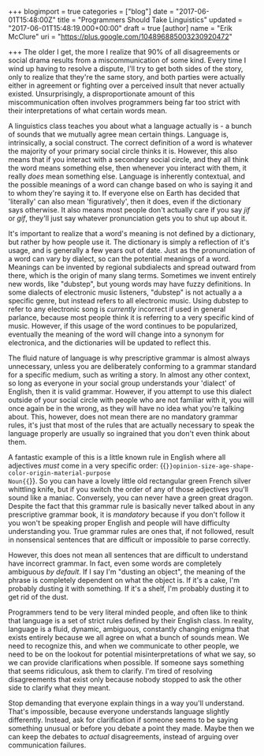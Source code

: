 +++
blogimport = true
categories = ["blog"]
date = "2017-06-01T15:48:00Z"
title = "Programmers Should Take Linguistics"
updated = "2017-06-01T15:48:19.000+00:00"
draft = true
[author]
name = "Erik McClure"
uri = "https://plus.google.com/104896885003230920472"

+++
The older I get, the more I realize that 90% of all disagreements or social drama results from a miscommunication of some kind. Every time I wind up having to resolve a dispute, I'll try to get both sides of the story, only to realize that they're the same story, and both parties were actually either in agreement or fighting over a perceived insult that never actually existed. Unsurprisingly, a disproportionate amount of this miscommunication often involves programmers being far too strict with their interpretations of what certain words mean.

A linguistics class teaches you about what a language actually is - a bunch of sounds that we mutually agree mean certain things. Language is, intrinsically, a social construct. The correct definition of a word is whatever the majority of your primary social circle thinks it is. However, this also means that if you interact with a secondary social circle, and they all think the word means something else, then whenever you interact with them, it really *does* mean something else. Language is inherently contextual, and the possible meanings of a word can change based on who is saying it and to whom they're saying it to. If everyone else on Earth has decided that 'literally' can also mean 'figuratively', then it does, even if the dictionary says otherwise. It also means most people don't actually care if you say *jif* or *gif*, they'll just say whatever pronunciation gets you to shut up about it.

It's important to realize that a word's meaning is not defined by a dictionary, but rather by how people use it. The dictionary is simply a reflection of it's usage, and is generally a few years out of date. Just as the pronunciation of a word can vary by dialect, so can the potential meanings of a word. Meanings can be invented by regional subdialects and spread outward from there, which is the origin of many slang terms. Sometimes we invent entirely new words, like "dubstep", but young words may have fuzzy definitions. In some dialects of electronic music listeners, "dubstep" is not actually a a specific genre, but instead refers to all electronic music. Using dubstep to refer to any electronic song is *currently* incorrect if used in general parlance, because most people think it is referring to a very specific kind of music. However, if this usage of the word continues to be popularized, eventually the meaning of the word will change into a synonym for electronica, and the dictionaries will be updated to reflect this.

The fluid nature of language is why prescriptive grammar is almost always unnecessary, unless you are deliberately conforming to a grammar standard for a specific medium, such as writing a story. In almost any other context, so long as everyone in your social group understands your 'dialect' of English, then it is valid grammar. However, if you attempt to use this dialect outside of your social circle with people who are not familiar with it, you will once again be in the wrong, as they will have no idea what you're talking about. This, however, does not mean there are no mandatory grammar rules, it's just that most of the rules that are actually necessary to speak the language properly are usually so ingrained that you don't even think about them.

A fantastic example of this is a little known rule in English where all adjectives *must* come in a very specific order: {{<code>}}opinion-size-age-shape-color-origin-material-purpose Noun{{</code>}}. So you can have a lovely little old rectangular green French silver whittling knife, but if you switch the order of any of those adjectives you'll sound like a maniac. Conversely, you can never have a green great dragon. Despite the fact that this grammar rule is basically never talked about in any prescriptive grammar book, it is *mandatory* because if you don't follow it you won't be speaking proper English and people will have difficulty understanding you. True grammar rules are ones that, if not followed, result in nonsensical sentences that are difficult or impossible to parse correctly.

However, this does not mean all sentences that are difficult to understand have incorrect grammar. In fact, even some words are completely ambiguous *by default*. If I say I'm "dusting an object", the meaning of the phrase is completely dependent on what the object is. If it's a cake, I'm probably dusting it with something. If it's a shelf, I'm probably dusting it to get rid of the dust.

Programmers tend to be very literal minded people, and often like to think that language is a set of strict rules defined by their English class. In reality, language is a fluid, dynamic, ambiguous, constantly changing enigma that exists entirely because we all agree on what a bunch of sounds mean. We need to recognize this, and when we communicate to other people, we need to be on the lookout for potential misinterpretations of what we say, so we can provide clarifications when possible. If someone says something that seems ridiculous, ask them to clarify. I'm tired of resolving disagreements that exist only because nobody stopped to ask the other side to clarify what they meant.

Stop demanding that everyone explain things in a way you'll understand. That's impossible, because everyone understands language slightly differently. Instead, ask for clarification if someone seems to be saying something unusual or before you debate a point they made. Maybe then we can keep the debates to *actual* disagreements, instead of arguing over communication failures.
